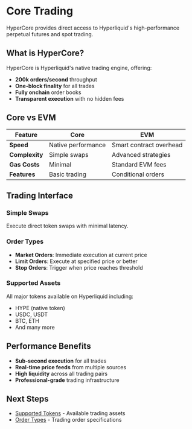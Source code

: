 # Core Trading

HyperCore provides direct access to Hyperliquid's high-performance perpetual futures and spot trading.

## What is HyperCore?

HyperCore is Hyperliquid's native trading engine, offering:
- **200k orders/second** throughput
- **One-block finality** for all trades
- **Fully onchain** order books
- **Transparent execution** with no hidden fees

## Core vs EVM

| Feature | Core | EVM |
|---------|------|-----|
| **Speed** | Native performance | Smart contract overhead |
| **Complexity** | Simple swaps | Advanced strategies |
| **Gas Costs** | Minimal | Standard EVM fees |
| **Features** | Basic trading | Conditional orders |

## Trading Interface

### Simple Swaps
Execute direct token swaps with minimal latency.

### Order Types
- **Market Orders**: Immediate execution at current price
- **Limit Orders**: Execute at specified price or better
- **Stop Orders**: Trigger when price reaches threshold

### Supported Assets
All major tokens available on Hyperliquid including:
- HYPE (native token)
- USDC, USDT
- BTC, ETH
- And many more

## Performance Benefits

- **Sub-second execution** for all trades
- **Real-time price feeds** from multiple sources
- **High liquidity** across all trading pairs
- **Professional-grade** trading infrastructure

## Next Steps

- [Supported Tokens](supported-tokens.md) - Available trading assets
- [Order Types](order-types.md) - Trading order specifications
